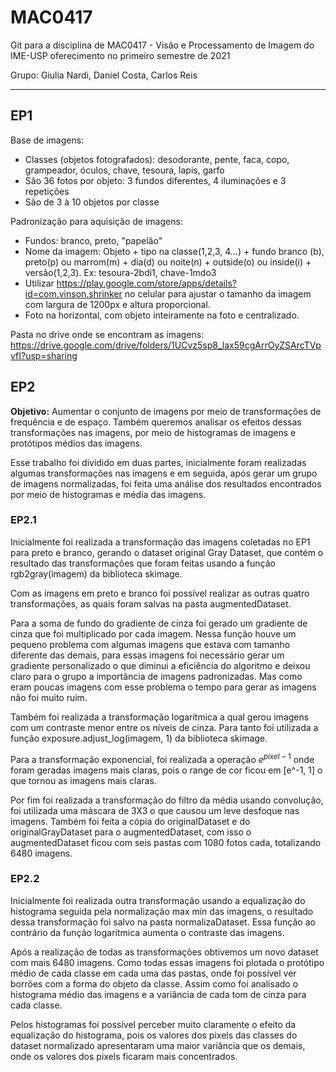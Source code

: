 # MAC0417
Git para a disciplina de MAC0417 - Visão e Processamento de Imagem do IME-USP oferecimento no primeiro semestre de 2021

Grupo: Giulia Nardi, Daniel Costa, Carlos Reis

---

## EP1

Base de imagens:

- Classes (objetos fotografados): desodorante, pente, faca, copo, grampeador, óculos, chave, tesoura, lapis, garfo
- São 36 fotos por objeto: 3 fundos diferentes, 4 iluminações e 3 repetições
- São de 3 à 10 objetos por classe

Padronização para aquisição de imagens:

- Fundos: branco, preto, "papelão"
- Nome da imagem: Objeto + tipo na classe(1,2,3, 4...) + fundo branco (b), preto(p) ou marrom(m) + dia(d) ou noite(n) + outside(o) ou inside(i) + versão(1,2,3).
    Ex: tesoura-2bdi1, chave-1mdo3
- Utilizar https://play.google.com/store/apps/details?id=com.vinson.shrinker no celular para ajustar o tamanho da imagem com largura de 1200px e altura proporcional.
- Foto na horizontal, com objeto inteiramente na foto e centralizado.


Pasta no drive onde se encontram as imagens: https://drive.google.com/drive/folders/1UCvz5sp8_lax59cgArrOyZSArcTVpvfI?usp=sharing


 
## EP2
 
**Objetivo:** Aumentar o conjunto de imagens por meio de transformações de frequência e de espaço. Também queremos analisar os efeitos dessas transformações nas imagens, por meio de histogramas de imagens e protótipos médios das imagens.
 
Esse trabalho foi dividido em duas partes, inicialmente foram realizadas algumas transformações nas imagens e em seguida, após gerar um grupo de imagens normalizadas, foi feita uma análise dos resultados encontrados por meio de histogramas e média das imagens.
 
### EP2.1
 
Inicialmente foi realizada a transformação das imagens coletadas no EP1 para preto e branco, gerando o dataset original Gray Dataset, que contém o resultado das transformações que foram feitas usando a função rgb2gray(imagem) da biblioteca skimage.
 
Com as imagens em preto e branco foi possível realizar as outras quatro transformações, as quais foram salvas na pasta augmentedDataset.
 
Para a soma de fundo do gradiente de cinza foi gerado um gradiente de cinza que foi multiplicado por cada imagem. Nessa função houve um pequeno problema com algumas imagens que estava com tamanho diferente das demais, para essas imagens foi necessário gerar um gradiente personalizado o que diminui a eficiência do algoritmo e deixou claro para o grupo a importância de imagens padronizadas. Mas como eram poucas imagens com esse problema o tempo para gerar as imagens não foi muito ruim.
 
Também foi realizada a transformação logarítmica a qual gerou imagens com um contraste menor entre os níveis de cinza. Para tanto foi utilizada a função exposure.adjust_log(imagem, 1) da biblioteca skimage.
 
Para a transformação exponencial, foi realizada a operação $e^{pixel-1}$ onde foram geradas imagens mais claras, pois o range de cor ficou em [e^-1, 1] o que tornou as imagens mais claras.
 
Por fim foi realizada a transformação do filtro da média usando convolução, foi utilizada uma máscara de 3X3 o que causou um leve desfoque nas imagens. Também foi feita a cópia do originalDataset e do originalGrayDataset para o augmentedDataset, com isso o augmentedDataset ficou com seis pastas com 1080 fotos cada, totalizando 6480 imagens.
 
### EP2.2
 
Inicialmente foi realizada outra transformação usando a equalização do histograma seguida pela normalização max min das imagens, o resultado dessa transformação foi salvo na pasta normalizaDataset. Essa função ao contrário da função logarítmica aumenta o contraste das imagens.
 
Após a realização de todas as transformações obtivemos um novo dataset com mais 6480 imagens. Como todas essas imagens foi plotada o protótipo médio de cada classe em cada uma das pastas, onde foi possível ver borrões com a forma do objeto da classe. Assim como foi analisado o histograma médio das imagens e a variância de cada tom de cinza para cada classe.
 
Pelos histogramas foi possível perceber muito claramente o efeito da equalização do histograma, pois os valores dos pixels das classes do dataset normalizado apresentaram uma maior variância que os demais, onde os valores dos pixels ficaram mais concentrados.
